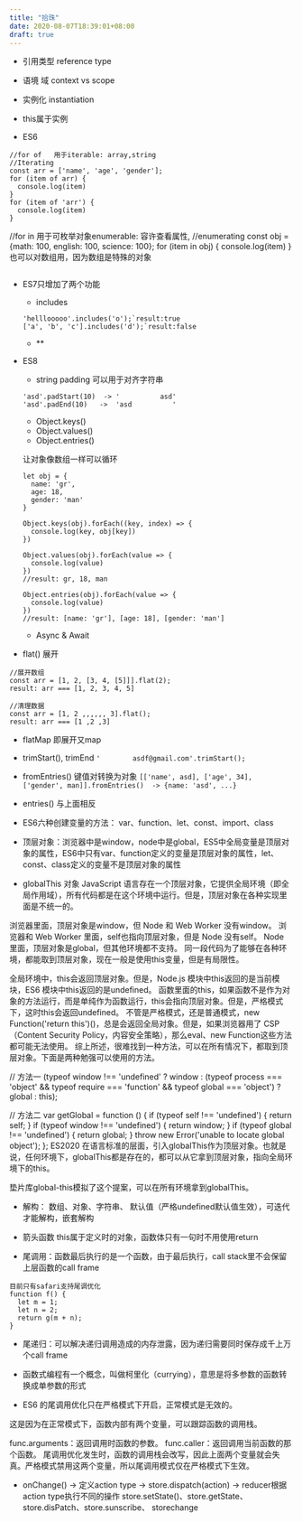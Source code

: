 ```yaml
---
title: "拾珠"
date: 2020-08-07T18:39:01+08:00
draft: true
---
```


- 引用类型 reference type
- 语境 域 context vs scope
- 实例化 instantiation 
- this属于实例


- ES6 
```
//for of   用于iterable: array,string
//Iterating
const arr = ['name', 'age', 'gender'];
for (item of arr) {
  console.log(item)
}
for (item of 'arr') {
  console.log(item)
}

```
//for in    用于可枚举对象enumerable: 容许查看属性,
//enumerating
const obj = {math: 100, english: 100, science: 100};
for (item in obj) {
  console.log(item)
}
也可以对数组用，因为数组是特殊的对象
```

```

- ES7只增加了两个功能
    - includes
    ```
    'helllooooo'.includes('o');`result:true
    ['a', 'b', 'c'].includes('d');`result:false
    ```
    - **

- ES8
    - string padding 可以用于对齐字符串
    ```
    'asd'.padStart(10)  -> '          asd'
    'asd'.padEnd(10)   ->  'asd          '
    ```
   
    - Object.keys()
    - Object.values()
    - Object.entries()

    让对象像数组一样可以循环
    ```
    let obj = {
      name: 'gr',
      age: 18,
      gender: 'man'
    }

    Object.keys(obj).forEach((key, index) => {
      console.log(key, obj[key])
    })

    Object.values(obj).forEach(value => {
      console.log(value)
    })
    //result: gr, 18, man

    Object.entries(obj).forEach(value => {
      console.log(value)
    })
    //result: [name: 'gr'], [age: 18], [gender: 'man']
    ```

    - Async & Await


- flat() 展开
```
//展开数组
const arr = [1, 2, [3, 4, [5]]].flat(2);
result: arr === [1, 2, 3, 4, 5]

//清理数据
const arr = [1, 2 ,,,,,, 3].flat();
result: arr === [1 ,2 ,3]
```

- flatMap 即展开又map

- trimStart(), trimEnd
`'        asdf@gmail.com'.trimStart();`

- fromEntries() 键值对转换为对象
`[['name', asd], ['age', 34], ['gender', man]].fromEntries()  -> {name: 'asd', ...}`
- entries() 与上面相反


- ES6六种创建变量的方法： var、function、let、const、import、class

- 顶层对象：浏览器中是window，node中是global，ES5中全局变量是顶层对象的属性，ES6中只有var、function定义的变量是顶层对象的属性，let、const、class定义的变量不是顶层对象的属性

- globalThis 对象
JavaScript 语言存在一个顶层对象，它提供全局环境（即全局作用域），所有代码都是在这个环境中运行。但是，顶层对象在各种实现里面是不统一的。

浏览器里面，顶层对象是window，但 Node 和 Web Worker 没有window。
浏览器和 Web Worker 里面，self也指向顶层对象，但是 Node 没有self。
Node 里面，顶层对象是global，但其他环境都不支持。
同一段代码为了能够在各种环境，都能取到顶层对象，现在一般是使用this变量，但是有局限性。

全局环境中，this会返回顶层对象。但是，Node.js 模块中this返回的是当前模块，ES6 模块中this返回的是undefined。
函数里面的this，如果函数不是作为对象的方法运行，而是单纯作为函数运行，this会指向顶层对象。但是，严格模式下，这时this会返回undefined。
不管是严格模式，还是普通模式，new Function('return this')()，总是会返回全局对象。但是，如果浏览器用了 CSP（Content Security Policy，内容安全策略），那么eval、new Function这些方法都可能无法使用。
综上所述，很难找到一种方法，可以在所有情况下，都取到顶层对象。下面是两种勉强可以使用的方法。

// 方法一
(typeof window !== 'undefined'
   ? window
   : (typeof process === 'object' &&
      typeof require === 'function' &&
      typeof global === 'object')
     ? global
     : this);

// 方法二
var getGlobal = function () {
  if (typeof self !== 'undefined') { return self; }
  if (typeof window !== 'undefined') { return window; }
  if (typeof global !== 'undefined') { return global; }
  throw new Error('unable to locate global object');
};
ES2020 在语言标准的层面，引入globalThis作为顶层对象。也就是说，任何环境下，globalThis都是存在的，都可以从它拿到顶层对象，指向全局环境下的this。

垫片库global-this模拟了这个提案，可以在所有环境拿到globalThis。

- 解构： 数组、对象、字符串、
默认值（严格undefined默认值生效），可迭代才能解构，嵌套解构

- 箭头函数 this属于定义时的对象，函数体只有一句时不用使用return

- 尾调用：函数最后执行的是一个函数，由于最后执行，call stack里不会保留上层函数的call frame
```
目前只有safari支持尾调优化
function f() {
  let m = 1;
  let n = 2;
  return g(m + n);
}
```

- 尾递归：可以解决递归调用造成的内存泄露，因为递归需要同时保存成千上万个call frame

- 函数式编程有一个概念，叫做柯里化（currying），意思是将多参数的函数转换成单参数的形式

- ES6 的尾调用优化只在严格模式下开启，正常模式是无效的。

这是因为在正常模式下，函数内部有两个变量，可以跟踪函数的调用栈。

func.arguments：返回调用时函数的参数。
func.caller：返回调用当前函数的那个函数。
尾调用优化发生时，函数的调用栈会改写，因此上面两个变量就会失真。严格模式禁用这两个变量，所以尾调用模式仅在严格模式下生效。

- onChange() -> 定义action type -> store.dispatch(action) -> reducer根据action type执行不同的操作
store.setState()、store.getState、store.disPatch、store.sunscribe、
storechange
